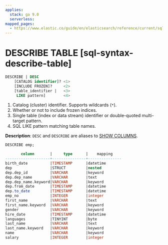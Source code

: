 ```yaml
---
applies:
  stack: ga 9.0
  serverless:
mapped_pages:
  - https://www.elastic.co/guide/en/elasticsearch/reference/current/sql-syntax-describe-table.html
---
```


# DESCRIBE TABLE [sql-syntax-describe-table]

```sql
DESCRIBE | DESC
    [CATALOG identifier]? <1>
    [INCLUDE FROZEN]?     <2>
    [table_identifier |   <3>
     LIKE pattern]        <4>
```

1. Catalog (cluster) identifier. Supports wildcards (`*`).
2. Whether or not to include frozen indices.
3. Single table (index or data stream) identifier or double-quoted multi-target pattern.
4. SQL LIKE pattern matching table names.


**Description**: `DESC` and `DESCRIBE` are aliases to [SHOW COLUMNS](sql-syntax-show-columns.md).

```sql
DESCRIBE emp;

       column       |     type      |    mapping
--------------------+---------------+---------------
birth_date          |TIMESTAMP      |datetime
dep                 |STRUCT         |nested
dep.dep_id          |VARCHAR        |keyword
dep.dep_name        |VARCHAR        |text
dep.dep_name.keyword|VARCHAR        |keyword
dep.from_date       |TIMESTAMP      |datetime
dep.to_date         |TIMESTAMP      |datetime
emp_no              |INTEGER        |integer
first_name          |VARCHAR        |text
first_name.keyword  |VARCHAR        |keyword
gender              |VARCHAR        |keyword
hire_date           |TIMESTAMP      |datetime
languages           |TINYINT        |byte
last_name           |VARCHAR        |text
last_name.keyword   |VARCHAR        |keyword
name                |VARCHAR        |keyword
salary              |INTEGER        |integer
```

